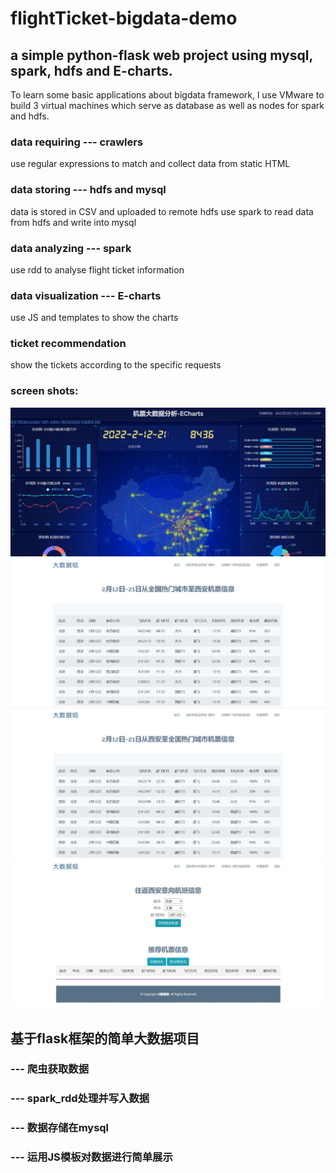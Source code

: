 # flightTicket-bigdata-demo

## a simple python-flask web project using mysql, spark, hdfs and E-charts.

To learn some basic applications about bigdata framework, l use VMware to build 3 virtual machines which serve as database as well as nodes for spark and hdfs.

### data requiring ---  crawlers
use regular expressions to match and collect data from static HTML

### data storing --- hdfs and mysql
data is stored in CSV and uploaded to remote hdfs
use spark to read data from hdfs and write into mysql

### data analyzing --- spark
use rdd to analyse flight ticket information

### data visualization --- E-charts
use JS and templates to show the charts

### ticket recommendation
show the tickets according to the specific requests

### screen shots:
![截图1](https://github.com/Honee-W/flightTicket-bigdata-demo/blob/master/screenshots/img1.jpg "截图1")
![截图2](https://github.com/Honee-W/flightTicket-bigdata-demo/blob/master/screenshots/img2.jpg "截图2")
![截图3](https://github.com/Honee-W/flightTicket-bigdata-demo/blob/master/screenshots/img3.jpg "截图3")
![截图4](https://github.com/Honee-W/flightTicket-bigdata-demo/blob/master/screenshots/img4.jpg "截图4")

## 基于flask框架的简单大数据项目
### --- 爬虫获取数据
### --- spark_rdd处理并写入数据
### --- 数据存储在mysql
### --- 运用JS模板对数据进行简单展示
